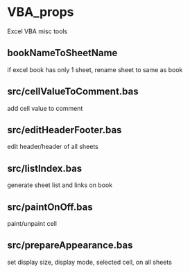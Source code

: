 # VBA_props
Excel VBA misc tools

## bookNameToSheetName
if excel book has only 1 sheet, rename sheet to same as book

## src/cellValueToComment.bas
add cell value to comment

## src/editHeaderFooter.bas
edit header/header of all sheets

## src/listIndex.bas
generate sheet list and links on book

## src/paintOnOff.bas
paint/unpaint cell

## src/prepareAppearance.bas
set display size, display mode, selected cell, on all sheets

